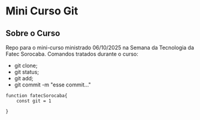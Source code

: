 # Mini Curso Git

## Sobre o Curso
Repo para  o mini-curso ministrado 06/10/2025 na Semana da Tecnologia da Fatec Sorocaba.
Comandos tratados durante o curso:
- git clone;
- git status;
- git add;
- git commit -m "esse commit..."
```
function fatecSorocaba{
    const git = 1

}
```

